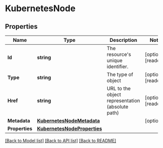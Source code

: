# KubernetesNode

## Properties

Name | Type | Description | Notes
------------ | ------------- | ------------- | -------------
**Id** | **string** | The resource&#39;s unique identifier. | [optional] [readonly] 
**Type** | **string** | The type of object | [optional] [readonly] 
**Href** | **string** | URL to the object representation (absolute path) | [optional] [readonly] 
**Metadata** | [**KubernetesNodeMetadata**](KubernetesNodeMetadata.md) |  | [optional] 
**Properties** | [**KubernetesNodeProperties**](KubernetesNodeProperties.md) |  | 

[[Back to Model list]](../README.md#documentation-for-models) [[Back to API list]](../README.md#documentation-for-api-endpoints) [[Back to README]](../README.md)


